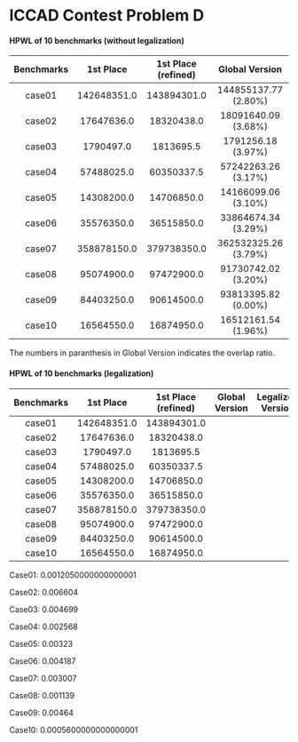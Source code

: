 # ICCAD Contest Problem D



#### HPWL of 10 benchmarks (without legalization)

| Benchmarks |  1st Place  | 1st Place (refined) |    Global Version    |
| :--------: | :---------: | :-----------------: | :------------------: |
|   case01   | 142648351.0 |     143894301.0     | 144855137.77 (2.80%) |
|   case02   | 17647636.0  |     18320438.0      | 18091640.09 (3.68%)  |
|   case03   |  1790497.0  |      1813695.5      |  1791256.18 (3.97%)  |
|   case04   | 57488025.0  |     60350337.5      | 57242263.26 (3.17%)  |
|   case05   | 14308200.0  |     14706850.0      | 14166099.06 (3.10%)  |
|   case06   | 35576350.0  |     36515850.0      | 33864674.34 (3.29%)  |
|   case07   | 358878150.0 |     379738350.0     | 362532325.26 (3.79%) |
|   case08   | 95074900.0  |     97472900.0      | 91730742.02 (3.20%)  |
|   case09   | 84403250.0  |     90614500.0      | 93813395.82 (0.00%)  |
|   case10   | 16564550.0  |     16874950.0      | 16512161.54 (1.96%)  |

The numbers in paranthesis in Global Version indicates the overlap ratio.

#### HPWL of 10 benchmarks (legalization)

| Benchmarks |  1st Place  | 1st Place (refined) | Global Version | Legalized Version |
| :--------: | :---------: | :-----------------: | :------------: | :---------------: |
|   case01   | 142648351.0 |     143894301.0     |                |                   |
|   case02   | 17647636.0  |     18320438.0      |                |                   |
|   case03   |  1790497.0  |      1813695.5      |                |                   |
|   case04   | 57488025.0  |     60350337.5      |                |                   |
|   case05   | 14308200.0  |     14706850.0      |                |                   |
|   case06   | 35576350.0  |     36515850.0      |                |                   |
|   case07   | 358878150.0 |     379738350.0     |                |                   |
|   case08   | 95074900.0  |     97472900.0      |                |                   |
|   case09   | 84403250.0  |     90614500.0      |                |                   |
|   case10   | 16564550.0  |     16874950.0      |                |                   |



Case01: 0.0012050000000000001

Case02: 0.006604

Case03: 0.004699

Case04: 0.002568

Case05: 0.00323

Case06: 0.004187

Case07: 0.003007

Case08: 0.001139

Case09: 0.00464

Case10: 0.0005600000000000001
